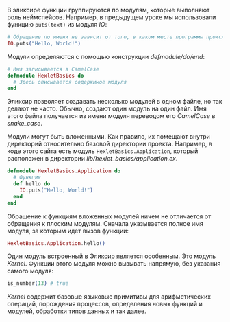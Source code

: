 
В эликсире функции группируются по модулям, которые выполняют роль неймспейсов. Например, в предыдущем уроке мы использовали функцию `puts(text)` из модуля _IO_:

```elixir
# Обращение по имени не зависит от того, в каком месте программы происходит вызов
IO.puts("Hello, World!")
```

Модули определяются с помощью конструкции _defmodule/do/end_:

```elixir
# Имя записывается в CamelCase
defmodule HexletBasics do
  # Здесь описывается содержимое модуля
end
```

Эликсир позволяет создавать несколько модулей в одном файле, но так делают не часто. Обычно, создают один модуль на один файл. Имя этого файла получается из имени модуля переводом его _CamelCase_ в _snake_case_.

Модули могут быть вложенными. Как правило, их помещают внутри директорий относительно базовой директории проекта. Например, в коде этого сайта есть модуль `HexletBasics.Application`, который расположен в директории _lib/hexlet_basics/application.ex_.

```elixir
defmodule HexletBasics.Application do
  # Функция
  def hello do
    IO.puts("Hello, World!")
  end
end
```

Обращение к функциям вложенных модулей ничем не отличается от обращения к плоским модулям. Сначала указывается полное имя модуля, за которым идет вызов функции:

```elixir
HexletBasics.Application.hello()
```

Один модуль встроенный в Эликсир является особенным. Это модуль _Kernel_. Функции этого модуля можно вызывать напрямую, без указания самого модуля:

```elixir
is_number(13) # true
```

_Kernel_ содержит базовые языковые примитивы для арифметических операций, порождения процессов, определения новых функций и модулей, обработки типов данных и так далее.
